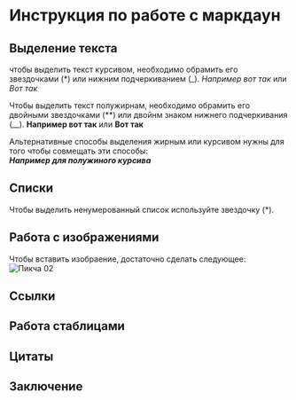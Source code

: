 # Инструкция по работе с маркдаун

## Выделение текста
чтобы выделить текст курсивом, необходимо обрамить его звездочками (*) или нижним подчеркиванием (_). *Например вот так* или _Вот так_


Чтобы выделить текст полужирнам, необходимо обрамить его двойными звездочками (**) или двойнм знаком нижнего подчеркивания (__). **Например вот так** или __Вот так__

Альтернативные способы выделения жирным или курсивом нужны для того чтобы совмещать эти способы:   
 _**Например для полужиного курсива**_


## Списки

Чтобы выделить ненумерованный список используйте звездочку (*). 

## Работа с изображениями

Чтобы вставить изобраение, достаточно сделать следующее:![Пикча 02](02.jpg)

## Ссылки

## Работа стаблицами

## Цитаты

## Заключение